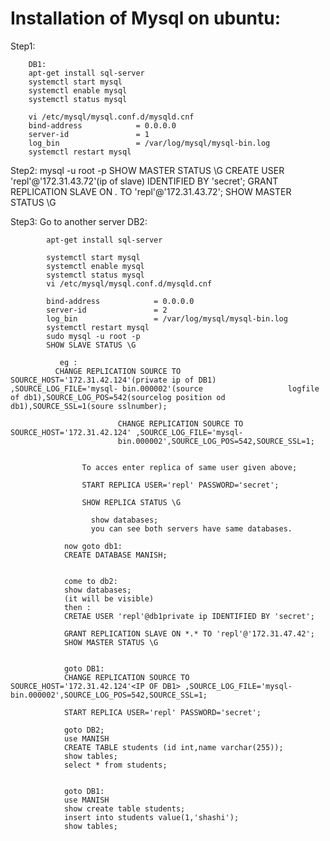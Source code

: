# Installation of Mysql on ubuntu:
Step1:

        DB1:
        apt-get install sql-server
        systemctl start mysql
        systemctl enable mysql
        systemctl status mysql

        vi /etc/mysql/mysql.conf.d/mysqld.cnf
        bind-address            = 0.0.0.0
        server-id               = 1
        log_bin                 = /var/log/mysql/mysql-bin.log
        systemctl restart mysql
Step2:
                mysql -u root -p
                SHOW MASTER STATUS \G
                CREATE USER 'repl'@'172.31.43.72'(ip of slave) IDENTIFIED BY 'secret';
                GRANT REPLICATION SLAVE ON *.* TO 'repl'@'172.31.43.72';
                SHOW MASTER STATUS \G


Step3:
            Go to another server 
            DB2:

            apt-get install sql-server

            systemctl start mysql
            systemctl enable mysql
            systemctl status mysql
            vi /etc/mysql/mysql.conf.d/mysqld.cnf

            bind-address            = 0.0.0.0
            server-id               = 2
            log_bin                 = /var/log/mysql/mysql-bin.log
            systemctl restart mysql
            sudo mysql -u root -p
            SHOW SLAVE STATUS \G

               eg :
              CHANGE REPLICATION SOURCE TO SOURCE_HOST='172.31.42.124'(private ip of DB1) ,SOURCE_LOG_FILE='mysql- bin.000002'(source                   logfile of db1),SOURCE_LOG_POS=542(sourcelog position od db1),SOURCE_SSL=1(soure sslnumber);

                            CHANGE REPLICATION SOURCE TO SOURCE_HOST='172.31.42.124' ,SOURCE_LOG_FILE='mysql-                        
                            bin.000002',SOURCE_LOG_POS=542,SOURCE_SSL=1;


                    To acces enter replica of same user given above;

                    START REPLICA USER='repl' PASSWORD='secret';

                    SHOW REPLICA STATUS \G

                      show databases;
                      you can see both servers have same databases.

                now goto db1:
                CREATE DATABASE MANISH;


                come to db2:
                show databases;
                (it will be visible)
                then :
                CRETAE USER 'repl'@db1private ip IDENTIFIED BY 'secret';

                GRANT REPLICATION SLAVE ON *.* TO 'repl'@'172.31.47.42';
                SHOW MASTER STATUS \G


                goto DB1:
                CHANGE REPLICATION SOURCE TO SOURCE_HOST='172.31.42.124'<IP OF DB1> ,SOURCE_LOG_FILE='mysql-                                              bin.000002',SOURCE_LOG_POS=542,SOURCE_SSL=1;

                START REPLICA USER='repl' PASSWORD='secret';

                goto DB2;
                use MANISH
                CREATE TABLE students (id int,name varchar(255));
                show tables;
                select * from students;


                goto DB1:
                use MANISH
                show create table students;
                insert into students value(1,'shashi');
                show tables;
